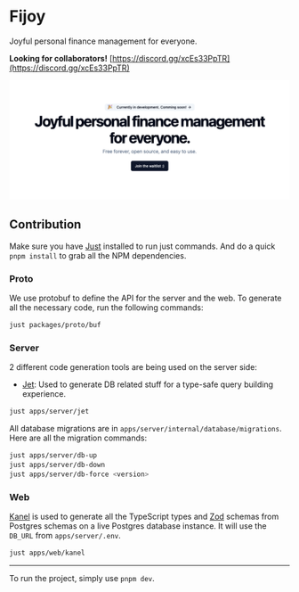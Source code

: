 # Fijoy

Joyful personal finance management for everyone.

**Looking for collaborators!** [https://discord.gg/xcEs33PpTR](https://discord.gg/xcEs33PpTR)

![Fijoy Home](./assets/readme.png)

## Contribution

Make sure you have [Just](https://github.com/casey/just) installed to run just commands.
And do a quick `pnpm install` to grab all the NPM dependencies.

### Proto

We use protobuf to define the API for the server and the web.
To generate all the necessary code, run the following commands:

```bash
just packages/proto/buf
```

### Server

2 different code generation tools are being used on the server side:

- [Jet](https://github.com/go-jet/jet): Used to generate DB related stuff for
  a type-safe query building experience.

```bash
just apps/server/jet
```

All database migrations are in `apps/server/internal/database/migrations`.
Here are all the migration commands:

```bash
just apps/server/db-up
just apps/server/db-down
just apps/server/db-force <version>
```

### Web

[Kanel](https://kristiandupont.github.io/kanel/) is used to generate all the
TypeScript types and [Zod](https://zod.dev/) schemas from Postgres schemas on
a live Postgres database instance. It will use the `DB_URL` from `apps/server/.env`.

```bash
just apps/web/kanel
```

---

To run the project, simply use `pnpm dev`.
